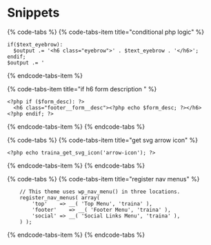 # Snippets

{% code-tabs %}
{% code-tabs-item title="conditional php logic" %}
```text
if($text_eyebrow):
  $output .= '<h6 class="eyebrow">' . $text_eyebrow . '</h6>';
endif;
$output .= '
```
{% endcode-tabs-item %}

{% code-tabs-item title="if h6 form description " %}
```
<?php if ($form_desc): ?>
  <h6 class="footer__form__desc"><?php echo $form_desc; ?></h6>
<?php endif; ?>
```
{% endcode-tabs-item %}
{% endcode-tabs %}

{% code-tabs %}
{% code-tabs-item title="get svg arrow icon" %}
```text
<?php echo traina_get_svg_icon('arrow-icon'); ?>
```
{% endcode-tabs-item %}
{% endcode-tabs %}

{% code-tabs %}
{% code-tabs-item title="register nav menus" %}
```text
	// This theme uses wp_nav_menu() in three locations.
	register_nav_menus( array(
		'top'    => __( 'Top Menu', 'traina' ),
		'footer'    => __( 'Footer Menu', 'traina' ),
		'social' => __( 'Social Links Menu', 'traina' ),
	) );
```
{% endcode-tabs-item %}
{% endcode-tabs %}



